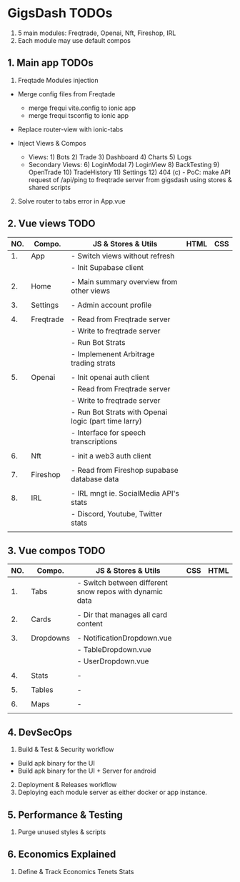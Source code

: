# GigsDash TODOs

1. 5 main modules: Freqtrade, Openai, Nft, Fireshop, IRL
2. Each module may use default compos

## **1. Main app TODOs**

1. Freqtade Modules injection

- Merge config files from Freqtade

  - merge frequi vite.config to ionic app
  - merge frequi tsconfig to ionic app

- Replace router-view with ionic-tabs
- Inject Views & Compos
  - Views: 1) Bots 2) Trade 3) Dashboard 4) Charts 5) Logs
  - Secondary Views: 6) LoginModal 7) LoginView 8) BackTesting 9) OpenTrade 10) TradeHistory 11) Settings 12) 404
    (c) - PoC: make API request of /api/ping to freqtrade server from gigsdash using stores & shared scripts

2. Solve router to tabs error in App.vue

## **2. Vue views TODO**

| NO. | Compo.    | JS & Stores & Utils                                  | HTML | CSS |
| --- | --------- | ---------------------------------------------------- | ---- | --- |
| 1.  | App       | - Switch views without refresh                       |      |     |
|     |           | - Init Supabase client                               |      |     |
|     |           |                                                      |      |     |
| 2.  | Home      | - Main summary overview from other views             |      |     |
|     |           |                                                      |      |     |
| 3.  | Settings  | - Admin account profile                              |      |     |
|     |           |                                                      |      |     |
| 4.  | Freqtrade | - Read from Freqtrade server                         |      |     |
|     |           | - Write to freqtrade server                          |      |     |
|     |           | - Run Bot Strats                                     |      |     |
|     |           | - Implemenent Arbitrage trading strats               |      |     |
|     |           |                                                      |      |     |
| 5.  | Openai    | - Init openai auth client                            |      |     |
|     |           | - Read from Freqtrade server                         |      |     |
|     |           | - Write to freqtrade server                          |      |     |
|     |           | - Run Bot Strats with Openai logic (part time larry) |      |     |
|     |           | - Interface for speech transcriptions                |      |     |
|     |           |                                                      |      |     |
| 6.  | Nft       | - init a web3 auth client                            |      |     |
|     |           |                                                      |      |     |
| 7.  | Fireshop  | - Read from Fireshop supabase database data          |      |     |
|     |           |                                                      |      |     |
| 8.  | IRL       | - IRL mngt ie. SocialMedia API's stats               |      |     |
|     |           | - Discord, Youtube, Twitter stats                    |      |     |
|     |           |                                                      |      |     |

## **3. Vue compos TODO**

| NO. | Compo.    | JS & Stores & Utils                                     | CSS | HTML |
| --- | --------- | ------------------------------------------------------- | --- | ---- |
| 1.  | Tabs      | - Switch between different snow repos with dynamic data |     |      |
|     |           |                                                         |     |      |
| 2.  | Cards     | - Dir that manages all card content                     |     |      |
|     |           |                                                         |     |      |
| 3.  | Dropdowns | - NotificationDropdown.vue                              |     |      |
|     |           | - TableDropdown.vue                                     |     |      |
|     |           | - UserDropdown.vue                                      |     |      |
|     |           |                                                         |     |      |
| 4.  | Stats     | -                                                       |     |      |
|     |           |                                                         |     |      |
| 5.  | Tables    | -                                                       |     |      |
|     |           |                                                         |     |      |
| 6.  | Maps      | -                                                       |     |      |
|     |           |                                                         |     |      |

## **4. DevSecOps**

1. Build & Test & Security workflow

- Build apk binary for the UI
- Build apk binary for the UI + Server for android

2. Deployment & Releases workflow
3. Deploying each module server as either docker or app instance.

## **5. Performance & Testing**

1. Purge unused styles & scripts

## **6. Economics Explained**

1. Define & Track Economics Tenets Stats
